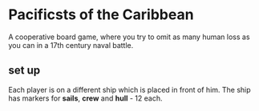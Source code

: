 # Pacificsts of the Caribbean

A cooperative board game, where you try to omit as many human loss as you can in a 17th century naval battle.

## set up

Each player is on a different ship which is placed in front of him. The ship has markers for **sails**, **crew** and **hull** - 12 each. 
<!-- 12 is an arbitrary number here, I think its value will depend on the number of rounds played -->

